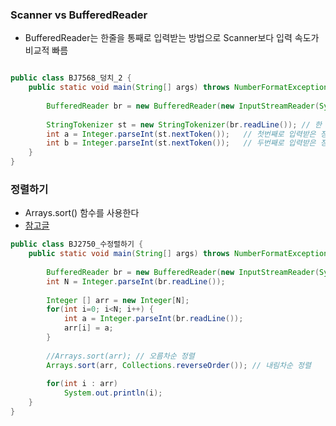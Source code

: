 ### Scanner vs BufferedReader
- BufferedReader는 한줄을 통째로 입력받는 방법으로 Scanner보다 입력 속도가 비교적 빠름

```java

public class BJ7568_덩치_2 {
	public static void main(String[] args) throws NumberFormatException, IOException {
		
		BufferedReader br = new BufferedReader(new InputStreamReader(System.in));
		
		StringTokenizer st = new StringTokenizer(br.readLine()); // 한 줄을 읽고 공백을 기준으로 토큰화
		int a = Integer.parseInt(st.nextToken());	// 첫번째로 입력받은 정수
		int b = Integer.parseInt(st.nextToken());	// 두번째로 입력받은 정수
	}
}
```

### 정렬하기
- Arrays.sort() 함수를 사용한다
- [참고글](https://coding-factory.tistory.com/549)
``` java
public class BJ2750_수정렬하기 {
	public static void main(String[] args) throws NumberFormatException, IOException {
		
		BufferedReader br = new BufferedReader(new InputStreamReader(System.in));
		int N = Integer.parseInt(br.readLine());
		
		Integer [] arr = new Integer[N];
		for(int i=0; i<N; i++) {
			int a = Integer.parseInt(br.readLine());
			arr[i] = a;
		}
		
		//Arrays.sort(arr); // 오름차순 정렬
		Arrays.sort(arr, Collections.reverseOrder()); // 내림차순 정렬
		
		for(int i : arr)
			System.out.println(i);
	}
}
```